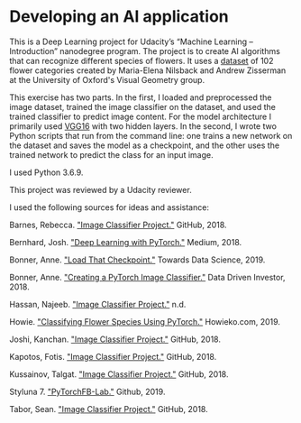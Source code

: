 # Developing an AI application
This is a Deep Learning project for Udacity’s “Machine Learning – Introduction” nanodegree program. The project is to create AI algorithms that can recognize different species of flowers. It uses a [dataset](http://www.robots.ox.ac.uk/~vgg/data/flowers/102/index.html) of 102 flower categories created by Maria-Elena Nilsback and Andrew Zisserman at the University of Oxford's Visual Geometry group.

This exercise has two parts. In the first, I loaded and preprocessed the image dataset, trained the image classifier on the dataset, and used the trained classifier to predict image content. For the model architecture I primarily used [VGG16](https://pytorch.org/docs/master/torchvision/models.html) with two hidden layers. In the second, I wrote two Python scripts that run from the command line: one trains a new network on the dataset and saves the model as a checkpoint, and the other uses the trained network to predict the class for an input image.

I used Python 3.6.9.

This project was reviewed by a Udacity reviewer.


I used the following sources for ideas and assistance:

Barnes, Rebecca. ["Image Classifier Project."](https://github.com/rebeccaebarnes/DSND-Project-2) GitHub, 2018.

Bernhard, Josh. ["Deep Learning with PyTorch."](https://medium.com/@josh_2774/deep-learning-with-pytorch-9574e74d17ad) Medium, 2018.

Bonner, Anne. ["Load That Checkpoint."](https://towardsdatascience.com/load-that-checkpoint-51142d44fb5d) Towards Data Science, 2019.

Bonner, Anne. ["Creating a PyTorch Image Classifier."](https://medium.com/datadriveninvestor/creating-a-pytorch-image-classifier-da9db139ba80) Data Driven Investor, 2018.

Hassan, Najeeb. ["Image Classifier Project."](https://www.najeebhassan.com/ImageClassifierProject.html) n.d.

Howie. ["Classifying Flower Species Using PyTorch."](http://howieko.com/projects/classifying_flowers_pytorch/) Howieko.com, 2019.

Joshi, Kanchan. ["Image Classifier Project."](https://github.com/koderjoker/Image-Classifier) GitHub, 2018.

Kapotos, Fotis. ["Image Classifier Project."](https://github.com/fotisk07/Image-Classifier) GitHub, 2018.

Kussainov, Talgat. ["Image Classifier Project."](https://github.com/Kusainov/udacity-image-classification) GitHub, 2018.

Styluna 7. ["PyTorchFB-Lab."](https://github.com/styluna7/pytorchfb-lab) Github, 2019.

Tabor, Sean. ["Image Classifier Project."](https://github.com/S-Tabor/udacity-image-classifier-project) GitHub, 2018. 
